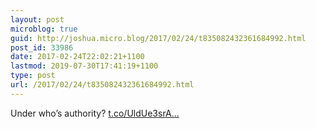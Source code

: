 ```yaml
---
layout: post
microblog: true
guid: http://joshua.micro.blog/2017/02/24/t835082432361684992.html
post_id: 33986
date: 2017-02-24T22:02:21+1100
lastmod: 2019-07-30T17:41:19+1100
type: post
url: /2017/02/24/t835082432361684992.html
---
```

Under who’s authority? [t.co/UldUe3srA...](https://t.co/UldUe3srA7)
